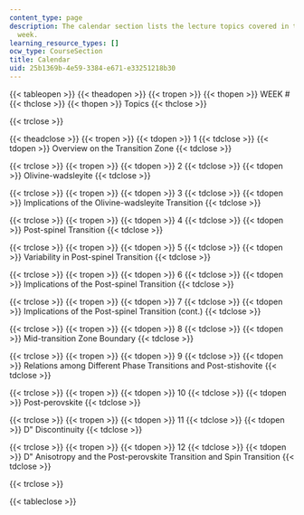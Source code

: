 ```yaml
---
content_type: page
description: The calendar section lists the lecture topics covered in the course every
  week.
learning_resource_types: []
ocw_type: CourseSection
title: Calendar
uid: 25b1369b-4e59-3384-e671-e33251218b30
---
```


{{< tableopen >}}
{{< theadopen >}}
{{< tropen >}}
{{< thopen >}}
WEEK #
{{< thclose >}}
{{< thopen >}}
Topics
{{< thclose >}}

{{< trclose >}}

{{< theadclose >}}
{{< tropen >}}
{{< tdopen >}}
1
{{< tdclose >}}
{{< tdopen >}}
Overview on the Transition Zone
{{< tdclose >}}

{{< trclose >}}
{{< tropen >}}
{{< tdopen >}}
2
{{< tdclose >}}
{{< tdopen >}}
Olivine-wadsleyite
{{< tdclose >}}

{{< trclose >}}
{{< tropen >}}
{{< tdopen >}}
3
{{< tdclose >}}
{{< tdopen >}}
Implications of the Olivine-wadsleyite Transition
{{< tdclose >}}

{{< trclose >}}
{{< tropen >}}
{{< tdopen >}}
4
{{< tdclose >}}
{{< tdopen >}}
Post-spinel Transition
{{< tdclose >}}

{{< trclose >}}
{{< tropen >}}
{{< tdopen >}}
5
{{< tdclose >}}
{{< tdopen >}}
Variability in Post-spinel Transition
{{< tdclose >}}

{{< trclose >}}
{{< tropen >}}
{{< tdopen >}}
6
{{< tdclose >}}
{{< tdopen >}}
Implications of the Post-spinel Transition
{{< tdclose >}}

{{< trclose >}}
{{< tropen >}}
{{< tdopen >}}
7
{{< tdclose >}}
{{< tdopen >}}
Implications of the Post-spinel Transition (cont.)
{{< tdclose >}}

{{< trclose >}}
{{< tropen >}}
{{< tdopen >}}
8
{{< tdclose >}}
{{< tdopen >}}
Mid-transition Zone Boundary
{{< tdclose >}}

{{< trclose >}}
{{< tropen >}}
{{< tdopen >}}
9
{{< tdclose >}}
{{< tdopen >}}
Relations among Different Phase Transitions and Post-stishovite
{{< tdclose >}}

{{< trclose >}}
{{< tropen >}}
{{< tdopen >}}
10
{{< tdclose >}}
{{< tdopen >}}
Post-perovskite
{{< tdclose >}}

{{< trclose >}}
{{< tropen >}}
{{< tdopen >}}
11
{{< tdclose >}}
{{< tdopen >}}
D" Discontinuity
{{< tdclose >}}

{{< trclose >}}
{{< tropen >}}
{{< tdopen >}}
12
{{< tdclose >}}
{{< tdopen >}}
D" Anisotropy and the Post-perovskite Transition and Spin Transition
{{< tdclose >}}

{{< trclose >}}

{{< tableclose >}}